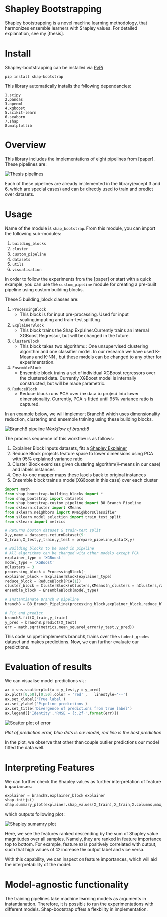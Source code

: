# Shapley Bootstrapping


Shapley bootstrapping is a novel machine learning methodology, that harmonizes ensemble learners with Shapley values. For detailed explanation, see my [thesis].


# Install
Shapley-bootstrapping can be installed via [PyPi](https://pypi.org/)

```
pip install shap-bootstrap
```

This library automatically installs the following dependancies:

    1.scipy
    2.pandas
    3.openml
    4.xgboost
    5.scikit-learn
    6.seaborn
    7.shap
    8.matplotlib


# Overview
This library includes the implementations of eight pipelines from [paper]. These pipelines are:

![Thesis pipelines](/static/global-overview.png)

Each of these pipelines are already implemented in the library(except 3 and 6, which are special cases) and can be directly used to train and predict over datasets.


# Usage
Name of the module is `shap_bootstrap`. From this module, you can import the following sub-modules:

1. `building_blocks`
2. `cluster`
3. `custom_pipeline`
4. `datasets`
5. `utils`
6. `visualisation`


In order to follow the experiments from the [paper] or start with a quick example, you can use the `custom_pipeline` module for creating a pre-built pipeline using custom building blocks.

These 5 building_block classes are:
1. `ProcessingBlock`
   * This block is for input pre-processing.   Used for input scaling,imputing and train-test splitting
2. `ExplainerBlock`
   * This block trains the Shap Explainer.Currently trains an internal XGBoost Regressor, but will be changed in the future. 
3. `ClusterBlock`
   * This block takes two algorithms : One unsupervised clustering algorithm and one classifier model. In our research we have used K-Means and K-NN , but these models can be changed to any other for experimentation.
4. `EnsembleBlock`
   * Ensemble block trains a set of individual XGBoost regressors over the clustered data. Currently XGBoost model is internally constructed, but will be made parametric.
5. `ReduceBlock`
   * Reduce block runs PCA over the data to project into lower dimensionality. Currently, PCA is fitted until 95\% variance ratio is captured.

In an example below, we will implement Branch8 which uses dimensionality reduction, clustering and ensemble training using these building blocks.

![Branch8 pipeline](static/branch8-pipeline2.png)
*Workflow of branch8*


The process sequence of this workflow is as follows:
1.  Explainer Block inputs datasets, fits a [Shapley Explainer](https://github.com/slundberg/shap/blob/fc30c661339e89e0132f5f89e5385e3681090e1f/shap/explainers/tree.py#L39)
2.  Reduce Block projects feature space to lower dimensions using PCA with 95\% explained variance ratio
3.  Cluster Block exercises given clustering algorithm(K-means in our case) and labels instances
4.  One-to-one mapper maps these labels back to original instances
5.  Ensemble block trains a model(XGBoost in this case) over each cluster

```python
import math
from shap_bootstrap.building_blocks import *
from shap_bootstrap import datasets
from shap_bootstrap.custom_pipeline import B8_Branch_Pipeline
from sklearn.cluster import KMeans
from sklearn.neighbors import KNeighborsClassifier
from sklearn.model_selection import train_test_split
from sklearn import metrics

# Returns boston dataset & train-test split
X,y,name = datasets.returnDataset(9)
X_train,X_test,y_train,y_test = prepare_pipeline_data(X,y)

# Building blocks to be used in pipeline
# All algorithms can be changed with other models except PCA
explainer_type = 'XGBoost'
model_type = 'XGBoost'
nClusters = 3
processing_block = ProcessingBlock()
explainer_block = ExplainerBlock(explainer_type)
reduce_block = ReduceBlock(PCA(1))
cluster_block = ClusterBlock(nClusters,KMeans(n_clusters = nClusters,random_state = 0),KNeighborsClassifier(n_neighbors = nClusters))
ensemble_block = EnsembleBlock(model_type)

# Instantianate Branch 8 pipeline
branch8 = B8_Branch_Pipeline(processing_block,explainer_block,reduce_block,cluster_block,ensemble_block)

# Fit and predict
branch8.fit(X_train,y_train)
y_pred = branch8.predict(X_test)
err = math.sqrt(metrics.mean_squared_error(y_test,y_pred))

```

This code snippet implements branch8, trains  over the `student_grades` dataset and makes predictions. Now, we can further evaluate our predictions.

# Evaluation of results
We can visualise model predictions via:
```python
ax = sns.scatterplot(x = y_test,y = y_pred)
ax.plot([0,50],[0,50],color = 'red' ,   linestyle='--')
ax.set_xlabel('True label')
ax.set_ylabel('Pipeline predictions')
ax.set_title('Divergence of predictions from true label')
ax.legend(['Identity','RMSE = {:.2f}'.format(err)])
```

![Scatter plot of error](static/pred_scatter.png
)

*Plot of prediction error, blue dots is our model, red line is the best prediction*

In the plot, we observe that other than couple outlier predictions our model fitted the data well.

# Interpreting Features
We can further check the Shapley values as further interpretation of feature importances:


```python
explainer = branch8.explainer_block.explainer
shap.initjs()
shap.summary_plot(explainer.shap_values(X_train),X_train,X.columns,max_display=10)
```

which outputs following plot :

![Shapley sumamry plot](static/shap-summary-plot.png)

Here, we see the features ranked descending by the sum of Shapley value magnitudes over all samples. Namely, they are ranked in feature importance top to bottom. For example, feature `G2` is positively correlated with output, such that high values of `G2` increase the output label and vice versa.

With this capability, we can inspect on feature importances, which will aid the interpretability of the model.

# Model-agnostic functionality
The training pipelines take machine learning models as arguments in instantianation. Therefore, it is possible to run the experimentations with different models. Shap-bootstrap offers a flexbility in implementation.